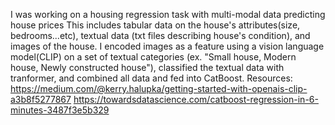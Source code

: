 I was working on a housing regression task with multi-modal data predicting house prices This includes tabular data on the house's attributes(size, bedrooms...etc), textual data (txt files describing house's condition), and images of the house. I encoded images as a feature using a vision language model(CLIP) on a set of textual categories (ex. "Small house, Modern house, Newly constructed house"), classified the textual data with tranformer, and combined all data and fed into CatBoost.
Resources: 
https://medium.com/@kerry.halupka/getting-started-with-openais-clip-a3b8f5277867
https://towardsdatascience.com/catboost-regression-in-6-minutes-3487f3e5b329
